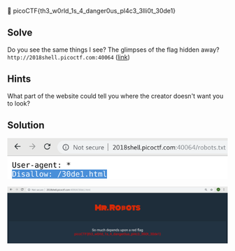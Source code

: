 :checkered_flag: picoCTF{th3_w0rld_1s_4_danger0us_pl4c3_3lli0t_30de1}

## Solve
Do you see the same things I see? The glimpses of the flag hidden away? `http://2018shell.picoctf.com:40064` ([link](http://2018shell.picoctf.com:40064/))

## Hints
What part of the website could tell you where the creator doesn't want you to look?

## Solution
![1](https://raw.githubusercontent.com/shoulderhu/wordpress/master/picoCTF/2018/Web%20Exploitation/Mr.%20Robots/Mr.-Robots-1.png)

![2](https://raw.githubusercontent.com/shoulderhu/wordpress/master/picoCTF/2018/Web%20Exploitation/Mr.%20Robots/Mr.-Robots-2.png)
